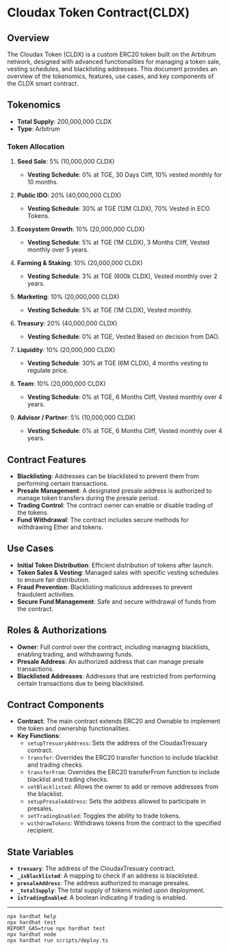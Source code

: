 # Cloudax Token Contract(CLDX)

## Overview

The Cloudax Token (CLDX) is a custom ERC20 token built on the Arbitrum network, designed with advanced functionalities for managing a token sale, vesting schedules, and blacklisting addresses. This document provides an overview of the tokenomics, features, use cases, and key components of the CLDX smart contract.

## Tokenomics

- **Total Supply**: 200,000,000 CLDX
- **Type**: Arbitrum

### Token Allocation

1. **Seed Sale**: 5% (10,000,000 CLDX)
   - **Vesting Schedule**: 0% at TGE, 30 Days Cliff, 10% vested monthly for 10 months.
  
2. **Public IDO**: 20% (40,000,000 CLDX)
   - **Vesting Schedule**: 30% at TGE (12M CLDX), 70% Vested in ECO Tokens.
  
3. **Ecosystem Growth**: 10% (20,000,000 CLDX)
   - **Vesting Schedule**: 5% at TGE (1M CLDX), 3 Months Cliff, Vested monthly over 5 years.
  
4. **Farming & Staking**: 10% (20,000,000 CLDX)
   - **Vesting Schedule**: 3% at TGE (600k CLDX), Vested monthly over 2 years.
  
5. **Marketing**: 10% (20,000,000 CLDX)
   - **Vesting Schedule**: 5% at TGE (1M CLDX), Vested monthly.
  
6. **Treasury**: 20% (40,000,000 CLDX)
   - **Vesting Schedule**: 0% at TGE, Vested Based on decision from DAO.
  
7. **Liquidity**: 10% (20,000,000 CLDX)
   - **Vesting Schedule**: 30% at TGE (6M CLDX), 4 months vesting to regulate price.
  
8. **Team**: 10% (20,000,000 CLDX)
   - **Vesting Schedule**: 0% at TGE, 6 Months Cliff, Vested monthly over 4 years.
  
9. **Advisor / Partner**: 5% (10,000,000 CLDX)
   - **Vesting Schedule**: 0% at TGE, 6 Months Cliff, Vested monthly over 4 years.

## Contract Features

- **Blacklisting**: Addresses can be blacklisted to prevent them from performing certain transactions.
- **Presale Management**: A designated presale address is authorized to manage token transfers during the presale period.
- **Trading Control**: The contract owner can enable or disable trading of the tokens.
- **Fund Withdrawal**: The contract includes secure methods for withdrawing Ether and tokens.

## Use Cases

- **Initial Token Distribution**: Efficient distribution of tokens after launch.
- **Token Sales & Vesting**: Managed sales with specific vesting schedules to ensure fair distribution.
- **Fraud Prevention**: Blacklisting malicious addresses to prevent fraudulent activities.
- **Secure Fund Management**: Safe and secure withdrawal of funds from the contract.

## Roles & Authorizations

- **Owner**: Full control over the contract, including managing blacklists, enabling trading, and withdrawing funds.
- **Presale Address**: An authorized address that can manage presale transactions.
- **Blacklisted Addresses**: Addresses that are restricted from performing certain transactions due to being blacklisted.

## Contract Components

- **Contract**: The main contract extends ERC20 and Ownable to implement the token and ownership functionalities.
- **Key Functions**:
  - `setupTresuaryAddress`: Sets the address of the CloudaxTresuary contract.
  - `transfer`: Overrides the ERC20 transfer function to include blacklist and trading checks.
  - `transferFrom`: Overrides the ERC20 transferFrom function to include blacklist and trading checks.
  - `setBlacklisted`: Allows the owner to add or remove addresses from the blacklist.
  - `setupPresaleAddress`: Sets the address allowed to participate in presales.
  - `setTradingEnabled`: Toggles the ability to trade tokens.
  - `withdrawTokens`: Withdraws tokens from the contract to the specified recipient.

## State Variables

- **`tresuary`**: The address of the CloudaxTresuary contract.
- **`_isBlacklisted`**: A mapping to check if an address is blacklisted.
- **`presaleAddress`**: The address authorized to manage presales.
- **`_totalSupply`**: The total supply of tokens minted upon deployment.
- **`isTradingEnabled`**: A boolean indicating if trading is enabled.

---


```shell
npx hardhat help
npx hardhat test
REPORT_GAS=true npx hardhat test
npx hardhat node
npx hardhat run scripts/deploy.ts
```
